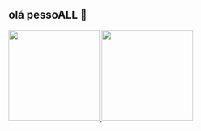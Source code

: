 ## olá pessoALL 👋

<div>
<a href="https://github.com/rbnigro">
<img loading="lazy" height="180em" src="https://github-readme-stats.vercel.app/api/top-langs/?username=rbnigro&layout=compact&langs_count=7&theme=dracula"/>
<img loading="lazy" height="180em" src="https://github-readme-stats.vercel.app/api?username=rbnigro&show_icons=true&theme=dracula&include_all_commits=true&count_private=true"/>
</div>
  
<!--
**rbnigro/rbnigro** is a ✨ _special_ ✨ repository because its `README.md` (this file) appears on your GitHub profile.

Here are some ideas to get you started:

- 🔭 I’m currently working on ...
- 🌱 I’m currently learning ...
- 👯 I’m looking to collaborate on ...
- 🤔 I’m looking for help with ...
- 💬 Ask me about ...
- 📫 How to reach me: ...
- 😄 Pronouns: ...
- ⚡ Fun fact: ...
-->
